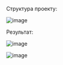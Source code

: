 Структура проекту: 

![image](https://github.com/SteveKSV/Java-Labs/assets/113126311/f8cc8955-3f6d-41c3-8894-87937007e62a)

Результат:

![image](https://github.com/SteveKSV/Java-Labs/assets/113126311/aa5ea96f-bbc2-4b65-bc1a-ddfa7c13e742)

![image](https://github.com/SteveKSV/Java-Labs/assets/113126311/a275f7cb-376f-4193-970e-7980e7692e85)
